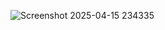 ![Screenshot 2025-04-15 234335](https://github.com/user-attachments/assets/bc5ca6d1-4739-41ee-8dc2-ce8190091409)
